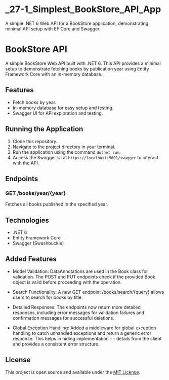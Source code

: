 # _27-1_Simplest_BookStore_API_App
A simple .NET 6 Web API for a BookStore application, demonstrating minimal API setup with EF Core and Swagger.
# BookStore API

A simple BookStore Web API built with .NET 6. This API provides a minimal setup to demonstrate fetching books by publication year using Entity Framework Core with an in-memory database.

## Features

- Fetch books by year.
- In-memory database for easy setup and testing.
- Swagger UI for API exploration and testing.

## Running the Application

1. Clone this repository.
2. Navigate to the project directory in your terminal.
3. Run the application using the command `dotnet run`.
4. Access the Swagger UI at `https://localhost:5001/swagger` to interact with the API.

## Endpoints

### GET /books/year/{year}

Fetches all books published in the specified year.

## Technologies

- .NET 6
- Entity Framework Core
- Swagger (Swashbuckle)

## Added Features
- Model Validation: DataAnnotations are used in the Book class for validation. The POST and PUT endpoints check if the provided Book object is valid before proceeding with the operation.

- Search Functionality: A new GET endpoint /books/search/{query} allows users to search for books by title.

- Detailed Responses: The endpoints now return more detailed responses, including error messages for validation failures and confirmation messages for successful deletions.

- Global Exception Handling: Added a middleware for global exception handling to catch unhandled exceptions and return a generic error response. This helps in hiding implementation - - details from the client and provides a consistent error structure.

## License

This project is open source and available under the [MIT License](LICENSE).
